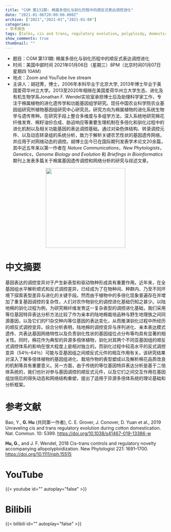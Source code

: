```yaml
---
title: "CGM 第131期: 棉属多倍化与驯化历程中的顺反式表达调控进化"
date: "2021-01-06T20:00:00.000Z"
archive: ["2021","2021-01","2021-01-06"]
categories:
- 学术报告
tags: [talks, cis and trans, regulatory evolution, polyploidy, domestication, gossypium]
show_comments: true
thumbnail: ""
---
```


- 题目：CGM 第131期: 棉属多倍化与驯化历程中的顺反式表达调控进化
- 时间：美国中部时间 2021年01月06日（星期三）8PM（北京时间01月07日 星期四 10AM）
- 地点：Zoom and YouTube live stream
- 主讲人：胡冠菁，博士，2006年本科毕业于北京大学, 2013年博士毕业于美国爱荷华州立大学。2013至2020年相继在美国爱荷华州立大学生态、进化及有机生物学系Jonathan F. Wendel实验室承担博士后及助理科学家工作，专注于棉属植物的进化遗传学和功能基因组学研究。现任中国农业科学院农业基因组研究所植物基因组研究中心研究员。研究方向为棉属植物的进化系统生物学与遗传育种。在研究手段上整合多维度与多组学方法，深⼊系统地研究棉花纤维发育、棉籽油份合成、胁迫响应等重要⽣理机制在多倍化和驯化过程中的进化机制以及相关功能基因的表达调控基础。通过对染色体结构、转录调控元件、以及动态转录组的系统分析，致力于解析关键农艺性状的基因遗传⽹络，并应用于对网络动态的调控。胡博士迄今已在国际期刊发表学术论⽂20余篇，其中近五年来以第一作者在 *Nature Communications*，*New Phytologists*，*Genetics*，*Genome Biology and Evolution* 和 *Briefings in Bioinformatics* 期刊上发表多篇关于棉属基因遗传调控和⽹络分析的研究与综述⽂章。

<div align="center">
<img src="https://i.loli.net/2021/01/05/Dstpd2xnrhZbkqA.jpg" height=250>
</div>

# 中文摘要

基因表达的调控变异对于产生新表型和驱动物种形成具有重要作用。近年来，在全基因组水平解析顺式和反式调控差异，已经成为了在物种间、种群内、乃至不同环境下探索表型差异与进化的关键手段。然而由于植物中的多倍化现象普遍存在并增加了重复基因调控的复杂性，人们对农作物驯化的调控进化基础仍知之甚少。以陆地棉的驯化过程为例，为研究棉纤维发育这一复杂表型的调控进化基础，我们采用等位基因特异表达分析方法比较了作为亲本的陆地棉栽培品种与野生地理族之间同源基因，以及它们的F1杂交种内等位基因的表达变化，从而推演驯化过程中所经历的顺反式调控变异。综合分析表明，陆地棉的调控变异与序列进化、亲本表达模式遗传、共表达基因网络特性以及负责驯化性状的基因组位点分布等均具有显著的相关性。同时，棉花作为典型的异源多倍体植物，驯化对其两个不同亚基因组的顺反式调控体系的影响在很大程度上是相对独立的。而驯化过程中较高水平的反式调控变异（54％-64％）可能与亚基因组之间顺反式元件的相互作用有关。该研究结果对深入了解多倍体植物的基因组进化、栽培作物的表型塑成以及解析棉花品质改良的机制等具有重要意义。另一方面，由于传统的等位基因特异表达分析是基于二倍体系统的，我们也针对参与基因调控的顺反式元件，以及它们之间交互作用在基因组加倍后的得失动态和网络结构重塑，提出了适用于异源多倍体系统的理论基础和分析框架。

# 参考文献

Bao, Y., **G. Hu** (共同第一作者), C. E. Grover, J. Conover, D. Yuan et al., 2019 Unraveling cis and trans regulatory evolution during cotton domestication. Nat. Commun. 10: 5399. https://doi.org/10.1038/s41467-019-13386-w

**Hu, G.**, and J. F. Wendel, 2018 Cis-trans controls and regulatory novelty accompanying allopolyploidization. New Phytologist 221: 1691–1700. https://doi.org/10.1111/nph.15515

# YouTube

{{< youtube id="" autoplay="false" >}}

# Bilibili

{{< bilibili id="" autoplay="false" >}}

